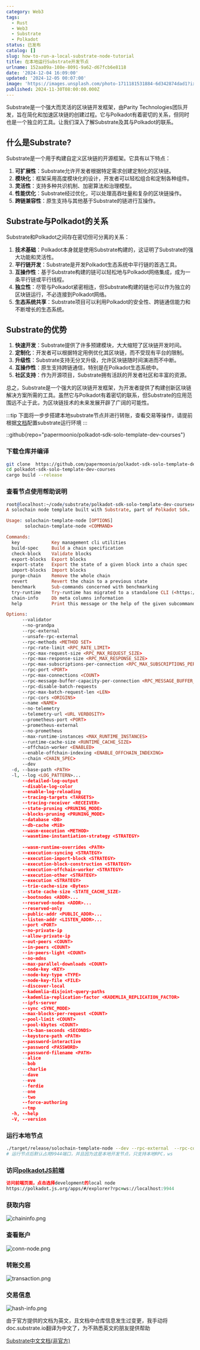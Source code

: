 ```yaml
---
category: Web3
tags:
  - Rust
  - Web3
  - Substrate
  - Polkadot
status: 已发布
catalog: []
slug: how-to-run-a-local-substrate-node-tutorial
title: 在本地运行Substrate开发节点
urlname: 152aa09a-108e-8091-9a62-d67fcb6e8118
date: '2024-12-04 16:09:00'
updated: '2024-12-05 00:07:00'
image: 'https://images.unsplash.com/photo-1711181531884-6d342874dad1?ixlib=rb-4.0.3&q=85&fm=jpg&crop=entropy&cs=srgb'
published: 2024-11-30T08:00:00.000Z
---
```


Substrate是一个强大而灵活的区块链开发框架，由Parity Technologies团队开发，旨在简化和加速区块链的创建过程。它与Polkadot有着密切的关系，但同时也是一个独立的工具。让我们深入了解Substrate及其与Polkadot的联系。


## 什么是Substrate?


Substrate是一个用于构建自定义区块链的开源框架。它具有以下特点：

1. **可扩展性**：Substrate允许开发者根据特定需求创建定制化的区块链。
2. **模块化**：框架采用高度模块化的设计，开发者可以轻松组合和定制各种组件。
3. **灵活性**：支持多种共识机制、加密算法和治理模型。
4. **性能优化**：Substrate经过优化，可以处理高吞吐量和复杂的区块链操作。
5. **跨链兼容性**：原生支持与其他基于Substrate的链进行互操作。

## Substrate与Polkadot的关系


Substrate和Polkadot之间存在密切但可分离的关系：

1. **技术基础**：Polkadot本身就是使用Substrate构建的，这证明了Substrate的强大功能和灵活性。
2. **平行链开发**：Substrate是开发Polkadot生态系统中平行链的首选工具。
3. **互操作性**：基于Substrate构建的链可以轻松地与Polkadot网络集成，成为一条平行链或平行线程。
4. **独立性**：尽管与Polkadot紧密相连，但Substrate构建的链也可以作为独立的区块链运行，不必连接到Polkadot网络。
5. **生态系统共享**：Substrate项目可以利用Polkadot的安全性、跨链通信能力和不断增长的生态系统。

## Substrate的优势

1. **快速开发**：Substrate提供了许多预建模块，大大缩短了区块链开发时间。
2. **定制化**：开发者可以根据特定用例优化其区块链，而不受现有平台的限制。
3. **升级性**：Substrate支持无分叉升级，允许区块链随时间演进而不中断。
4. **互操作性**：原生支持跨链通信，特别是在Polkadot生态系统中。
5. **社区支持**：作为开源项目，Substrate拥有活跃的开发者社区和丰富的资源。

总之，Substrate是一个强大的区块链开发框架，为开发者提供了构建创新区块链解决方案所需的工具。虽然它与Polkadot有着密切的联系，但Substrate的应用范围远不止于此，为区块链技术的未来发展开辟了广阔的可能性。


:::tip
下面将一步步搭建本地substrate节点并进行转账，查看交易等操作，请提前根据[文档](https://substrate-docs.pages.dev/en/install/macos/?mode=light)配置substrate运行环境
:::


::github{repo="papermoonio/polkadot-sdk-solo-template-dev-courses"}


### 下载仓库并编译


```bash
git clone  https://github.com/papermoonio/polkadot-sdk-solo-template-dev-courses 
cd polkadot-sdk-solo-template-dev-courses
cargo build --release
```


### 查看节点使用帮助说明


```prolog
root@localhost:~/code/substrate/polkadot-sdk-solo-template-dev-courses# ./target/release/solochain-template-node -h
A solochain node template built with Substrate, part of Polkadot Sdk.

Usage: solochain-template-node [OPTIONS]
       solochain-template-node <COMMAND>

Commands:
  key            Key management cli utilities
  build-spec     Build a chain specification
  check-block    Validate blocks
  export-blocks  Export blocks
  export-state   Export the state of a given block into a chain spec
  import-blocks  Import blocks
  purge-chain    Remove the whole chain
  revert         Revert the chain to a previous state
  benchmark      Sub-commands concerned with benchmarking
  try-runtime    Try-runtime has migrated to a standalone CLI (<https://github.com/paritytech/try-runtime-cli>). The subcommand exists as a stub and deprecation notice. It will be removed entirely some time after January 2024
  chain-info     Db meta columns information
  help           Print this message or the help of the given subcommand(s)

Options:
      --validator                                                                                Enable validator mode
      --no-grandpa                                                                               Disable GRANDPA
      --rpc-external                                                                             Listen to all RPC interfaces (default: local)
      --unsafe-rpc-external                                                                      Listen to all RPC interfaces
      --rpc-methods <METHOD SET>                                                                 RPC methods to expose. [default: auto] [possible values: auto, safe, unsafe]
      --rpc-rate-limit <RPC_RATE_LIMIT>                                                          RPC rate limiting (calls/minute) for each connection
      --rpc-max-request-size <RPC_MAX_REQUEST_SIZE>                                              Set the maximum RPC request payload size for both HTTP and WS in megabytes [default: 15]
      --rpc-max-response-size <RPC_MAX_RESPONSE_SIZE>                                            Set the maximum RPC response payload size for both HTTP and WS in megabytes [default: 15]
      --rpc-max-subscriptions-per-connection <RPC_MAX_SUBSCRIPTIONS_PER_CONNECTION>              Set the maximum concurrent subscriptions per connection [default: 1024]
      --rpc-port <PORT>                                                                          Specify JSON-RPC server TCP port
      --rpc-max-connections <COUNT>                                                              Maximum number of RPC server connections [default: 100]
      --rpc-message-buffer-capacity-per-connection <RPC_MESSAGE_BUFFER_CAPACITY_PER_CONNECTION>  The number of messages the RPC server is allowed to keep in memory [default: 64]
      --rpc-disable-batch-requests                                                               Disable RPC batch requests
      --rpc-max-batch-request-len <LEN>                                                          Limit the max length per RPC batch request
      --rpc-cors <ORIGINS>                                                                       Specify browser *origins* allowed to access the HTTP & WS RPC servers
      --name <NAME>                                                                              The human-readable name for this node
      --no-telemetry                                                                             Disable connecting to the Substrate telemetry server
      --telemetry-url <URL VERBOSITY>                                                            The URL of the telemetry server to connect to
      --prometheus-port <PORT>                                                                   Specify Prometheus exporter TCP Port
      --prometheus-external                                                                      Expose Prometheus exporter on all interfaces
      --no-prometheus                                                                            Do not expose a Prometheus exporter endpoint
      --max-runtime-instances <MAX_RUNTIME_INSTANCES>                                            The size of the instances cache for each runtime [max: 32] [default: 8]
      --runtime-cache-size <RUNTIME_CACHE_SIZE>                                                  Maximum number of different runtimes that can be cached [default: 2]
      --offchain-worker <ENABLED>                                                                Execute offchain workers on every block [default: when-authority] [possible values: always, never, when-authority]
      --enable-offchain-indexing <ENABLE_OFFCHAIN_INDEXING>                                      Enable offchain indexing API [default: false] [possible values: true, false]
      --chain <CHAIN_SPEC>                                                                       Specify the chain specification
      --dev                                                                                      Specify the development chain
  -d, --base-path <PATH>                                                                         Specify custom base path
  -l, --log <LOG_PATTERN>...                                                                     Sets a custom logging filter (syntax: `<target>=<level>`)
      --detailed-log-output                                                                      Enable detailed log output
      --disable-log-color                                                                        Disable log color output
      --enable-log-reloading                                                                     Enable feature to dynamically update and reload the log filter
      --tracing-targets <TARGETS>                                                                Sets a custom profiling filter
      --tracing-receiver <RECEIVER>                                                              Receiver to process tracing messages [default: log] [possible values: log]
      --state-pruning <PRUNING_MODE>                                                             Specify the state pruning mode
      --blocks-pruning <PRUNING_MODE>                                                            Specify the blocks pruning mode [default: archive-canonical]
      --database <DB>                                                                            Select database backend to use [possible values: rocksdb, paritydb, auto, paritydb-experimental]
      --db-cache <MiB>                                                                           Limit the memory the database cache can use
      --wasm-execution <METHOD>                                                                  Method for executing Wasm runtime code [default: compiled] [possible values: interpreted-i-know-what-i-do, compiled]
      --wasmtime-instantiation-strategy <STRATEGY>                                               The WASM instantiation method to use [default: pooling-copy-on-write] [possible values: pooling-copy-on-write, recreate-instance-copy-on-write, pooling,
                                                                                                 recreate-instance]
      --wasm-runtime-overrides <PATH>                                                            Specify the path where local WASM runtimes are stored
      --execution-syncing <STRATEGY>                                                             Runtime execution strategy for importing blocks during initial sync [possible values: native, wasm, both, native-else-wasm]
      --execution-import-block <STRATEGY>                                                        Runtime execution strategy for general block import (including locally authored blocks) [possible values: native, wasm, both, native-else-wasm]
      --execution-block-construction <STRATEGY>                                                  Runtime execution strategy for constructing blocks [possible values: native, wasm, both, native-else-wasm]
      --execution-offchain-worker <STRATEGY>                                                     Runtime execution strategy for offchain workers [possible values: native, wasm, both, native-else-wasm]
      --execution-other <STRATEGY>                                                               Runtime execution strategy when not syncing, importing or constructing blocks [possible values: native, wasm, both, native-else-wasm]
      --execution <STRATEGY>                                                                     The execution strategy that should be used by all execution contexts [possible values: native, wasm, both, native-else-wasm]
      --trie-cache-size <Bytes>                                                                  Specify the state cache size [default: 67108864]
      --state-cache-size <STATE_CACHE_SIZE>                                                      DEPRECATED: switch to `--trie-cache-size`
      --bootnodes <ADDR>...                                                                      Specify a list of bootnodes
      --reserved-nodes <ADDR>...                                                                 Specify a list of reserved node addresses
      --reserved-only                                                                            Whether to only synchronize the chain with reserved nodes
      --public-addr <PUBLIC_ADDR>...                                                             Public address that other nodes will use to connect to this node
      --listen-addr <LISTEN_ADDR>...                                                             Listen on this multiaddress
      --port <PORT>                                                                              Specify p2p protocol TCP port
      --no-private-ip                                                                            Always forbid connecting to private IPv4/IPv6 addresses
      --allow-private-ip                                                                         Always accept connecting to private IPv4/IPv6 addresses
      --out-peers <COUNT>                                                                        Number of outgoing connections we're trying to maintain [default: 8]
      --in-peers <COUNT>                                                                         Maximum number of inbound full nodes peers [default: 32]
      --in-peers-light <COUNT>                                                                   Maximum number of inbound light nodes peers [default: 100]
      --no-mdns                                                                                  Disable mDNS discovery (default: true)
      --max-parallel-downloads <COUNT>                                                           Maximum number of peers from which to ask for the same blocks in parallel [default: 5]
      --node-key <KEY>                                                                           Secret key to use for p2p networking
      --node-key-type <TYPE>                                                                     Crypto primitive to use for p2p networking [default: ed25519] [possible values: ed25519]
      --node-key-file <FILE>                                                                     File from which to read the node's secret key to use for p2p networking
      --discover-local                                                                           Enable peer discovery on local networks
      --kademlia-disjoint-query-paths                                                            Require iterative Kademlia DHT queries to use disjoint paths
      --kademlia-replication-factor <KADEMLIA_REPLICATION_FACTOR>                                Kademlia replication factor [default: 20]
      --ipfs-server                                                                              Join the IPFS network and serve transactions over bitswap protocol
      --sync <SYNC_MODE>                                                                         Blockchain syncing mode. [default: full] [possible values: full, fast, fast-unsafe, warp]
      --max-blocks-per-request <COUNT>                                                           Maximum number of blocks per request [default: 64]
      --pool-limit <COUNT>                                                                       Maximum number of transactions in the transaction pool [default: 8192]
      --pool-kbytes <COUNT>                                                                      Maximum number of kilobytes of all transactions stored in the pool [default: 20480]
      --tx-ban-seconds <SECONDS>                                                                 How long a transaction is banned for
      --keystore-path <PATH>                                                                     Specify custom keystore path
      --password-interactive                                                                     Use interactive shell for entering the password used by the keystore
      --password <PASSWORD>                                                                      Password used by the keystore
      --password-filename <PATH>                                                                 File that contains the password used by the keystore
      --alice                                                                                    Shortcut for `--name Alice --validator`
      --bob                                                                                      Shortcut for `--name Bob --validator`
      --charlie                                                                                  Shortcut for `--name Charlie --validator`
      --dave                                                                                     Shortcut for `--name Dave --validator`
      --eve                                                                                      Shortcut for `--name Eve --validator`
      --ferdie                                                                                   Shortcut for `--name Ferdie --validator`
      --one                                                                                      Shortcut for `--name One --validator`
      --two                                                                                      Shortcut for `--name Two --validator`
      --force-authoring                                                                          Enable authoring even when offline
      --tmp                                                                                      Run a temporary node
  -h, --help                                                                                     Print help (see more with '--help')
  -V, --version                                                                                  Print version
```


### 运行本地节点


```bash
./target/release/solochain-template-node --dev --rpc-external  --rpc-cors all
# 运行节点后默认占用9944端口，并且因为这是本地开发节点，只支持本地RPC，ws
```


### 访问[polkadotJS前端](https://polkadot.js.org/apps/#/explorer?rpc=ws://localhost:9944)


```prolog
访问前端页面，点击选择development的local node
https://polkadot.js.org/apps/#/explorer?rpc=ws://localhost:9944
```


### 获取内容


![chaininfo.png](https://prod-files-secure.s3.us-west-2.amazonaws.com/5d24fe63-e567-4804-86f9-9fdc62e13082/89be5adf-5619-4306-be75-45b425e3c446/chaininfo.png?X-Amz-Algorithm=AWS4-HMAC-SHA256&X-Amz-Content-Sha256=UNSIGNED-PAYLOAD&X-Amz-Credential=ASIAZI2LB46647MC663L%2F20250417%2Fus-west-2%2Fs3%2Faws4_request&X-Amz-Date=20250417T213254Z&X-Amz-Expires=3600&X-Amz-Security-Token=IQoJb3JpZ2luX2VjEN3%2F%2F%2F%2F%2F%2F%2F%2F%2F%2FwEaCXVzLXdlc3QtMiJIMEYCIQD6aGjSeQf0ciMLqXVIhw0G%2FhnjtEtmPws882xAKrDo6QIhAMm8hosdFdlxDe%2BMjxNcZu%2FjCDR84civPBFq%2BkIl%2FYVvKv8DCGYQABoMNjM3NDIzMTgzODA1IgztoZ5Xp62nqm0xi0Uq3APmgiJOaEFq4N5%2BKyydHU441cIjl192qNLfpvEc8TsZyH3YuwlP43hMMdhSYAzxisS8Z5LL44r3vz0TWKkNNRHdMSTKkT1KmLM12iLyMnXIo%2BWcoi6TVjOAZD29Y4f5Q%2FyXFOFhqkWOAYzJd7ImRDTOXDPikb49L5aomozF0EmcBZ%2Bo%2BAKBFevAerbYu2KDD0cJj8jV2rSMvUaU5BQNemkGtVHf5GZ%2FqW6jiHhU0V9oa8zU1zCS0dPt%2FcQyv4wBE3Neo%2B5bBQHgQ1wElTxNtTA1TVT3%2BOT%2FdI8EQSeQn6hG45PT4p0LdPFZQYyfeudKLOMszLQz4WuFrkWoz80Zq7AdZPjHzAszE%2B%2FycnWNuSH4kOR87UaePuJEgC92MYo7%2BDVzI6Ljbl5pLh110ZN1AN177cWclyBohReHdANgU1vaFN6%2F4HT3e4yaBFZvoVOj6SY0BymwC%2FA%2BijQqLric54P89NpKXv4Euo%2FKXr7JMNqtswkqYNVSr1hWm3LA%2FtU4gSCoG6hT7VUv98qx%2FML%2BsZlMgQRV6qy2%2B%2FyS%2Fiav0oFXrnVOPRcJnXhe00LwYpy6Kv%2Fj%2FdtaJFM%2FTB24WR5Pjk40nnX9ZdS6af7mHiYX3z2bPC9pZd%2BHnODwAsKuzzCxz4XABjqkAek1RvKDIF4mFCDo2GWjb%2BKAQwyiKmP9vCtriCVixhTvpXjH8ziqW9CfGuPbX6o3d61OBSIKdS3SVStbP28xu%2FjxbWCOx2Vdkw2yynwlPrwj32BMQaCBlbMSzb0A6wjog93pOIXZKUcVzVQUYWNTeURGwMg3g2cILsXNLBxFXGixFMLZ5Pd7cy2KY7j7pBbp7VK%2FKPAwqIidmmwais4jf3h5bQHG&X-Amz-Signature=f73c3cb413a7cbde88b2379061338135de93b5ea51d514f449a26a43e2980d77&X-Amz-SignedHeaders=host&x-id=GetObject)


### 查看账户


![conn-node.png](https://prod-files-secure.s3.us-west-2.amazonaws.com/5d24fe63-e567-4804-86f9-9fdc62e13082/05964f92-c6d8-42d1-b4a1-b3a852295683/conn-node.png?X-Amz-Algorithm=AWS4-HMAC-SHA256&X-Amz-Content-Sha256=UNSIGNED-PAYLOAD&X-Amz-Credential=ASIAZI2LB46647MC663L%2F20250417%2Fus-west-2%2Fs3%2Faws4_request&X-Amz-Date=20250417T213254Z&X-Amz-Expires=3600&X-Amz-Security-Token=IQoJb3JpZ2luX2VjEN3%2F%2F%2F%2F%2F%2F%2F%2F%2F%2FwEaCXVzLXdlc3QtMiJIMEYCIQD6aGjSeQf0ciMLqXVIhw0G%2FhnjtEtmPws882xAKrDo6QIhAMm8hosdFdlxDe%2BMjxNcZu%2FjCDR84civPBFq%2BkIl%2FYVvKv8DCGYQABoMNjM3NDIzMTgzODA1IgztoZ5Xp62nqm0xi0Uq3APmgiJOaEFq4N5%2BKyydHU441cIjl192qNLfpvEc8TsZyH3YuwlP43hMMdhSYAzxisS8Z5LL44r3vz0TWKkNNRHdMSTKkT1KmLM12iLyMnXIo%2BWcoi6TVjOAZD29Y4f5Q%2FyXFOFhqkWOAYzJd7ImRDTOXDPikb49L5aomozF0EmcBZ%2Bo%2BAKBFevAerbYu2KDD0cJj8jV2rSMvUaU5BQNemkGtVHf5GZ%2FqW6jiHhU0V9oa8zU1zCS0dPt%2FcQyv4wBE3Neo%2B5bBQHgQ1wElTxNtTA1TVT3%2BOT%2FdI8EQSeQn6hG45PT4p0LdPFZQYyfeudKLOMszLQz4WuFrkWoz80Zq7AdZPjHzAszE%2B%2FycnWNuSH4kOR87UaePuJEgC92MYo7%2BDVzI6Ljbl5pLh110ZN1AN177cWclyBohReHdANgU1vaFN6%2F4HT3e4yaBFZvoVOj6SY0BymwC%2FA%2BijQqLric54P89NpKXv4Euo%2FKXr7JMNqtswkqYNVSr1hWm3LA%2FtU4gSCoG6hT7VUv98qx%2FML%2BsZlMgQRV6qy2%2B%2FyS%2Fiav0oFXrnVOPRcJnXhe00LwYpy6Kv%2Fj%2FdtaJFM%2FTB24WR5Pjk40nnX9ZdS6af7mHiYX3z2bPC9pZd%2BHnODwAsKuzzCxz4XABjqkAek1RvKDIF4mFCDo2GWjb%2BKAQwyiKmP9vCtriCVixhTvpXjH8ziqW9CfGuPbX6o3d61OBSIKdS3SVStbP28xu%2FjxbWCOx2Vdkw2yynwlPrwj32BMQaCBlbMSzb0A6wjog93pOIXZKUcVzVQUYWNTeURGwMg3g2cILsXNLBxFXGixFMLZ5Pd7cy2KY7j7pBbp7VK%2FKPAwqIidmmwais4jf3h5bQHG&X-Amz-Signature=cb307798cb3a391b03f5040d94b5d0daa6bf4aebae4e29f088cf1e738d82956f&X-Amz-SignedHeaders=host&x-id=GetObject)


### 转账交易


![transaction.png](https://prod-files-secure.s3.us-west-2.amazonaws.com/5d24fe63-e567-4804-86f9-9fdc62e13082/65593d3b-9b56-4fbe-a383-1447c903127f/transaction.png?X-Amz-Algorithm=AWS4-HMAC-SHA256&X-Amz-Content-Sha256=UNSIGNED-PAYLOAD&X-Amz-Credential=ASIAZI2LB46647MC663L%2F20250417%2Fus-west-2%2Fs3%2Faws4_request&X-Amz-Date=20250417T213254Z&X-Amz-Expires=3600&X-Amz-Security-Token=IQoJb3JpZ2luX2VjEN3%2F%2F%2F%2F%2F%2F%2F%2F%2F%2FwEaCXVzLXdlc3QtMiJIMEYCIQD6aGjSeQf0ciMLqXVIhw0G%2FhnjtEtmPws882xAKrDo6QIhAMm8hosdFdlxDe%2BMjxNcZu%2FjCDR84civPBFq%2BkIl%2FYVvKv8DCGYQABoMNjM3NDIzMTgzODA1IgztoZ5Xp62nqm0xi0Uq3APmgiJOaEFq4N5%2BKyydHU441cIjl192qNLfpvEc8TsZyH3YuwlP43hMMdhSYAzxisS8Z5LL44r3vz0TWKkNNRHdMSTKkT1KmLM12iLyMnXIo%2BWcoi6TVjOAZD29Y4f5Q%2FyXFOFhqkWOAYzJd7ImRDTOXDPikb49L5aomozF0EmcBZ%2Bo%2BAKBFevAerbYu2KDD0cJj8jV2rSMvUaU5BQNemkGtVHf5GZ%2FqW6jiHhU0V9oa8zU1zCS0dPt%2FcQyv4wBE3Neo%2B5bBQHgQ1wElTxNtTA1TVT3%2BOT%2FdI8EQSeQn6hG45PT4p0LdPFZQYyfeudKLOMszLQz4WuFrkWoz80Zq7AdZPjHzAszE%2B%2FycnWNuSH4kOR87UaePuJEgC92MYo7%2BDVzI6Ljbl5pLh110ZN1AN177cWclyBohReHdANgU1vaFN6%2F4HT3e4yaBFZvoVOj6SY0BymwC%2FA%2BijQqLric54P89NpKXv4Euo%2FKXr7JMNqtswkqYNVSr1hWm3LA%2FtU4gSCoG6hT7VUv98qx%2FML%2BsZlMgQRV6qy2%2B%2FyS%2Fiav0oFXrnVOPRcJnXhe00LwYpy6Kv%2Fj%2FdtaJFM%2FTB24WR5Pjk40nnX9ZdS6af7mHiYX3z2bPC9pZd%2BHnODwAsKuzzCxz4XABjqkAek1RvKDIF4mFCDo2GWjb%2BKAQwyiKmP9vCtriCVixhTvpXjH8ziqW9CfGuPbX6o3d61OBSIKdS3SVStbP28xu%2FjxbWCOx2Vdkw2yynwlPrwj32BMQaCBlbMSzb0A6wjog93pOIXZKUcVzVQUYWNTeURGwMg3g2cILsXNLBxFXGixFMLZ5Pd7cy2KY7j7pBbp7VK%2FKPAwqIidmmwais4jf3h5bQHG&X-Amz-Signature=c264d3563ed83d867458c1cba9d03ab0ce5da4175c2519b7dae6272d7e2b95e7&X-Amz-SignedHeaders=host&x-id=GetObject)


### 交易信息


![hash-info.png](https://prod-files-secure.s3.us-west-2.amazonaws.com/5d24fe63-e567-4804-86f9-9fdc62e13082/7b9b0ba8-edf2-4998-9e9d-9cde7a64aa23/hash-info.png?X-Amz-Algorithm=AWS4-HMAC-SHA256&X-Amz-Content-Sha256=UNSIGNED-PAYLOAD&X-Amz-Credential=ASIAZI2LB46647MC663L%2F20250417%2Fus-west-2%2Fs3%2Faws4_request&X-Amz-Date=20250417T213254Z&X-Amz-Expires=3600&X-Amz-Security-Token=IQoJb3JpZ2luX2VjEN3%2F%2F%2F%2F%2F%2F%2F%2F%2F%2FwEaCXVzLXdlc3QtMiJIMEYCIQD6aGjSeQf0ciMLqXVIhw0G%2FhnjtEtmPws882xAKrDo6QIhAMm8hosdFdlxDe%2BMjxNcZu%2FjCDR84civPBFq%2BkIl%2FYVvKv8DCGYQABoMNjM3NDIzMTgzODA1IgztoZ5Xp62nqm0xi0Uq3APmgiJOaEFq4N5%2BKyydHU441cIjl192qNLfpvEc8TsZyH3YuwlP43hMMdhSYAzxisS8Z5LL44r3vz0TWKkNNRHdMSTKkT1KmLM12iLyMnXIo%2BWcoi6TVjOAZD29Y4f5Q%2FyXFOFhqkWOAYzJd7ImRDTOXDPikb49L5aomozF0EmcBZ%2Bo%2BAKBFevAerbYu2KDD0cJj8jV2rSMvUaU5BQNemkGtVHf5GZ%2FqW6jiHhU0V9oa8zU1zCS0dPt%2FcQyv4wBE3Neo%2B5bBQHgQ1wElTxNtTA1TVT3%2BOT%2FdI8EQSeQn6hG45PT4p0LdPFZQYyfeudKLOMszLQz4WuFrkWoz80Zq7AdZPjHzAszE%2B%2FycnWNuSH4kOR87UaePuJEgC92MYo7%2BDVzI6Ljbl5pLh110ZN1AN177cWclyBohReHdANgU1vaFN6%2F4HT3e4yaBFZvoVOj6SY0BymwC%2FA%2BijQqLric54P89NpKXv4Euo%2FKXr7JMNqtswkqYNVSr1hWm3LA%2FtU4gSCoG6hT7VUv98qx%2FML%2BsZlMgQRV6qy2%2B%2FyS%2Fiav0oFXrnVOPRcJnXhe00LwYpy6Kv%2Fj%2FdtaJFM%2FTB24WR5Pjk40nnX9ZdS6af7mHiYX3z2bPC9pZd%2BHnODwAsKuzzCxz4XABjqkAek1RvKDIF4mFCDo2GWjb%2BKAQwyiKmP9vCtriCVixhTvpXjH8ziqW9CfGuPbX6o3d61OBSIKdS3SVStbP28xu%2FjxbWCOx2Vdkw2yynwlPrwj32BMQaCBlbMSzb0A6wjog93pOIXZKUcVzVQUYWNTeURGwMg3g2cILsXNLBxFXGixFMLZ5Pd7cy2KY7j7pBbp7VK%2FKPAwqIidmmwais4jf3h5bQHG&X-Amz-Signature=862c564a1fadd7889cc6394152cef0f7d5609cdf742af0fd2c596d7ea9cd1ed1&X-Amz-SignedHeaders=host&x-id=GetObject)


由于官方提供的文档为英文，且文档中仓库信息发生过变更，我手动将doc.substrate.io翻译为中文了，为不熟悉英文的朋友提供帮助


[ Substrate中文文档(非官方)](https://substrate-docs.pages.dev/en/tutorials/build-a-blockchain/?mode=light)

